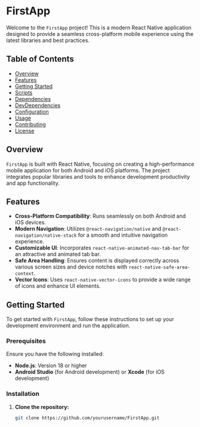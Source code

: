 # FirstApp

Welcome to the `FirstApp` project! This is a modern React Native application designed to provide a seamless cross-platform mobile experience using the latest libraries and best practices.

## Table of Contents

- [Overview](#overview)
- [Features](#features)
- [Getting Started](#getting-started)
- [Scripts](#scripts)
- [Dependencies](#dependencies)
- [DevDependencies](#devdependencies)
- [Configuration](#configuration)
- [Usage](#usage)
- [Contributing](#contributing)
- [License](#license)

## Overview

`FirstApp` is built with React Native, focusing on creating a high-performance mobile application for both Android and iOS platforms. The project integrates popular libraries and tools to enhance development productivity and app functionality.

## Features

- **Cross-Platform Compatibility**: Runs seamlessly on both Android and iOS devices.
- **Modern Navigation**: Utilizes `@react-navigation/native` and `@react-navigation/native-stack` for a smooth and intuitive navigation experience.
- **Customizable UI**: Incorporates `react-native-animated-nav-tab-bar` for an attractive and animated tab bar.
- **Safe Area Handling**: Ensures content is displayed correctly across various screen sizes and device notches with `react-native-safe-area-context`.
- **Vector Icons**: Uses `react-native-vector-icons` to provide a wide range of icons and enhance UI elements.

## Getting Started

To get started with `FirstApp`, follow these instructions to set up your development environment and run the application.

### Prerequisites

Ensure you have the following installed:
- **Node.js**: Version 18 or higher
- **Android Studio** (for Android development) or **Xcode** (for iOS development)

### Installation

1. **Clone the repository:**

   ```bash
   git clone https://github.com/yourusername/FirstApp.git
